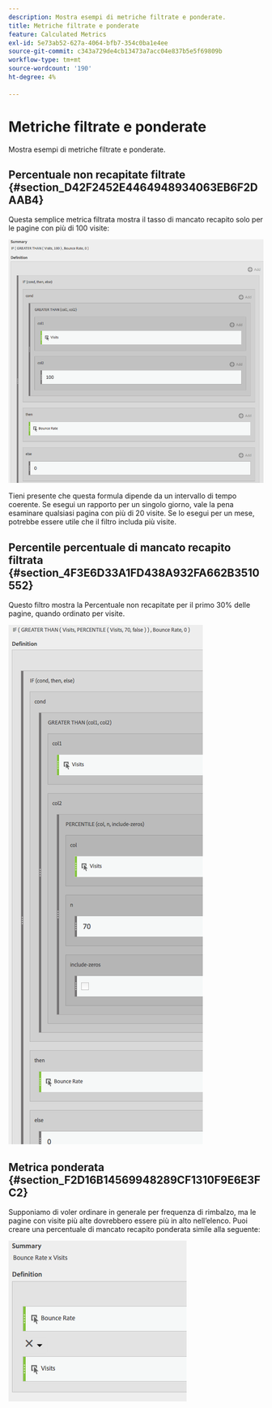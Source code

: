 ```yaml
---
description: Mostra esempi di metriche filtrate e ponderate.
title: Metriche filtrate e ponderate
feature: Calculated Metrics
exl-id: 5e73ab52-627a-4064-bfb7-354c0ba1e4ee
source-git-commit: c343a729de4cb13473a7acc04e837b5e5f69809b
workflow-type: tm+mt
source-wordcount: '190'
ht-degree: 4%

---
```


# Metriche filtrate e ponderate

Mostra esempi di metriche filtrate e ponderate.

## Percentuale non recapitate filtrate {#section_D42F2452E4464948934063EB6F2DAAB4}

Questa semplice metrica filtrata mostra il tasso di mancato recapito solo per le pagine con più di 100 visite:

![Finestra di riepilogo che mostra le metriche applicate alle colonne 1 (Visite) e 2 (100) insieme alla Percentuale non recapitate. ](assets/cm_fbr.png)

Tieni presente che questa formula dipende da un intervallo di tempo coerente. Se esegui un rapporto per un singolo giorno, vale la pena esaminare qualsiasi pagina con più di 20 visite. Se lo esegui per un mese, potrebbe essere utile che il filtro includa più visite.

## Percentile percentuale di mancato recapito filtrata {#section_4F3E6D33A1FD438A932FA662B3510552}

Questo filtro mostra la Percentuale non recapitate per il primo 30% delle pagine, quando ordinato per visite.

![Se e quindi filtro che mostra la Percentuale non recapitate per il 30% delle pagine ordinate per visite.](assets/cm_wbr_2.png)

## Metrica ponderata {#section_F2D16B14569948289CF1310F9E6E3FC2}

Supponiamo di voler ordinare in generale per frequenza di rimbalzo, ma le pagine con visite più alte dovrebbero essere più in alto nell’elenco. Puoi creare una percentuale di mancato recapito ponderata simile alla seguente:

![Riepilogo con definizione per frequenza di mancato recapito per visite.](assets/cm_wbr.png)
